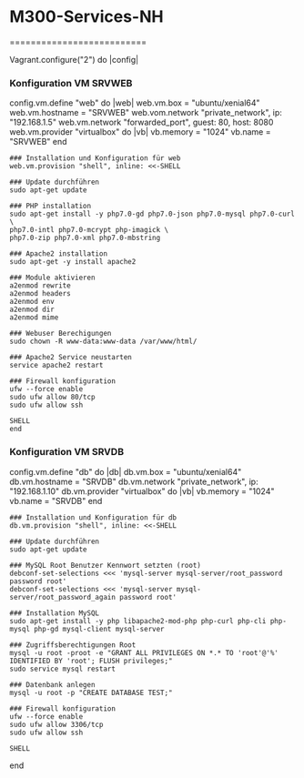 # M300-Services-NH
==========================

 Vagrant.configure("2") do |config|

### Konfiguration VM SRVWEB
  config.vm.define "web" do |web| 
    web.vm.box = "ubuntu/xenial64"
    web.vm.hostname = "SRVWEB"
    web.vom.network "private_network", ip: "192.168.1.5"
    web.vm.network "forwarded_port", guest: 80, host: 8080
    web.vm.provider "virtualbox" do |vb|
    vb.memory = "1024"
    vb.name = "SRVWEB"
    end

    ### Installation und Konfiguration für web
    web.vm.provision "shell", inline: <<-SHELL
    
    ### Update durchführen  
    sudo apt-get update
    
    ### PHP installation
    sudo apt-get install -y php7.0-gd php7.0-json php7.0-mysql php7.0-curl \
    php7.0-intl php7.0-mcrypt php-imagick \
    php7.0-zip php7.0-xml php7.0-mbstring
    
    ### Apache2 installation
    sudo apt-get -y install apache2
    
    ### Module aktivieren
    a2enmod rewrite
    a2enmod headers
    a2enmod env
    a2enmod dir
    a2enmod mime
    
    ### Webuser Berechigungen
    sudo chown -R www-data:www-data /var/www/html/
    
    ### Apache2 Service neustarten
    service apache2 restart
    
    ### Firewall konfiguration
    ufw --force enable
    sudo ufw allow 80/tcp
    sudo ufw allow ssh

    SHELL
    end

### Konfiguration VM SRVDB
  config.vm.define "db" do |db| 
    db.vm.box = "ubuntu/xenial64"
    db.vm.hostname = "SRVDB"
    db.vm.network "private_network", ip: "192.168.1.10"
    db.vm.provider "virtualbox" do |vb|
    vb.memory = "1024"
    vb.name = "SRVDB"
    end

    ### Installation und Konfiguration für db
    db.vm.provision "shell", inline: <<-SHELL
    
    ### Update durchführen
    sudo apt-get update
    
    ### MySQL Root Benutzer Kennwort setzten (root)
    debconf-set-selections <<< 'mysql-server mysql-server/root_password password root'
    debconf-set-selections <<< 'mysql-server mysql-server/root_password_again password root'
    
    ### Installation MySQL
    sudo apt-get install -y php libapache2-mod-php php-curl php-cli php-mysql php-gd mysql-client mysql-server
    
    ### Zugriffsberechtigungen Root
    mysql -u root -proot -e "GRANT ALL PRIVILEGES ON *.* TO 'root'@'%' IDENTIFIED BY 'root'; FLUSH privileges;"
    sudo service mysql restart
    
    ### Datenbank anlegen
    mysql -u root -p "CREATE DATABASE TEST;"
    
    ### Firewall konfiguration
    ufw --force enable
    sudo ufw allow 3306/tcp
    sudo ufw allow ssh

    SHELL

  end
